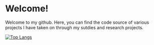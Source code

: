 Welcome!
===

Welcome to my github. Here, you can find the code source of various projects I have taken on through my sutdies and research projects.

[![Top Langs](https://github-readme-stats.vercel.app/api/top-langs/?username=arlon17)](https://github.com/anuraghazra/github-readme-stats)
